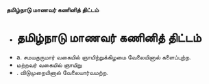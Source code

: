 **தமிழ்நாடு மாணவர் கணினித் திட்டம்**
- # தமிழ்நாடு மாணவர் கணினித் திட்டம்
- a. சமயகுருமார் வகையில் ஞாயிற்றுக்கிழமை வேலையினால் களைப்புற்ற.
- மற்றவர் வகையில் ஞாயிறு
- . விடுமுறையினால் வேலையார்வமற்ற.

